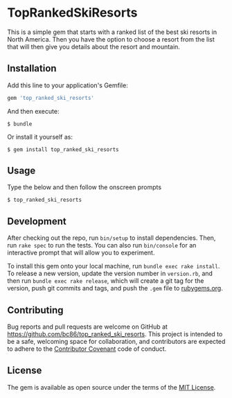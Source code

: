 # TopRankedSkiResorts

This is a simple gem that starts with a ranked list of the best ski resorts in North America. Then you have the option to choose a resort from the list that will then give you details about the resort and mountain.

## Installation

Add this line to your application's Gemfile:

```ruby
gem 'top_ranked_ski_resorts'
```

And then execute:

    $ bundle

Or install it yourself as:

    $ gem install top_ranked_ski_resorts

## Usage

Type the below and then follow the onscreen prompts
	
	$ top_ranked_ski_resorts

## Development

After checking out the repo, run `bin/setup` to install dependencies. Then, run `rake spec` to run the tests. You can also run `bin/console` for an interactive prompt that will allow you to experiment.

To install this gem onto your local machine, run `bundle exec rake install`. To release a new version, update the version number in `version.rb`, and then run `bundle exec rake release`, which will create a git tag for the version, push git commits and tags, and push the `.gem` file to [rubygems.org](https://rubygems.org).

## Contributing

Bug reports and pull requests are welcome on GitHub at https://github.com/bc86/top_ranked_ski_resorts. This project is intended to be a safe, welcoming space for collaboration, and contributors are expected to adhere to the [Contributor Covenant](http://contributor-covenant.org) code of conduct.


## License

The gem is available as open source under the terms of the [MIT License](http://opensource.org/licenses/MIT).

